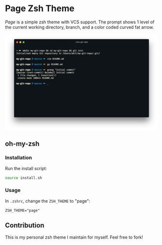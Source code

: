 # Page Zsh Theme

_Page_ is a simple zsh theme with VCS support. The prompt shows 1 level of the current working directory, branch, and a color coded curved fat arrow.

![screenshot-hyper-ayu](screenshot.png)

## oh-my-zsh

### Installation

Run the install script:
```sh
source install.sh
```

### Usage

In `.zshrc`, change the `ZSH_THEME` to "page":
```
ZSH_THEME="page"
```

## Contribution

This is my personal zsh theme I maintain for myself. Feel free to fork!
